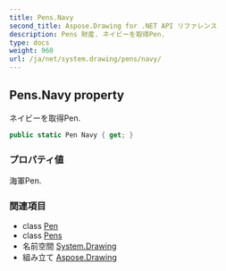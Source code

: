 ```yaml
---
title: Pens.Navy
second_title: Aspose.Drawing for .NET API リファレンス
description: Pens 財産. ネイビーを取得Pen.
type: docs
weight: 960
url: /ja/net/system.drawing/pens/navy/
---
```

## Pens.Navy property

ネイビーを取得Pen.

```csharp
public static Pen Navy { get; }
```

### プロパティ値

海軍Pen.

### 関連項目

* class [Pen](../../pen/)
* class [Pens](../)
* 名前空間 [System.Drawing](../../pens/)
* 組み立て [Aspose.Drawing](../../../)


